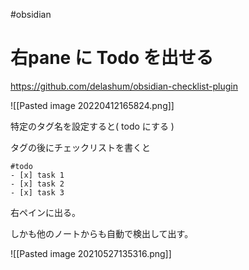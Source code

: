 #obsidian 

# 右pane に Todo を出せる

https://github.com/delashum/obsidian-checklist-plugin

![[Pasted image 20220412165824.png]]

特定のタグ名を設定すると( todo にする )

タグの後にチェックリストを書くと

```
#todo 
- [x] task 1 
- [x] task 2
- [x] task 3
```

右ペインに出る。

しかも他のノートからも自動で検出して出す。

![[Pasted image 20210527135316.png]]